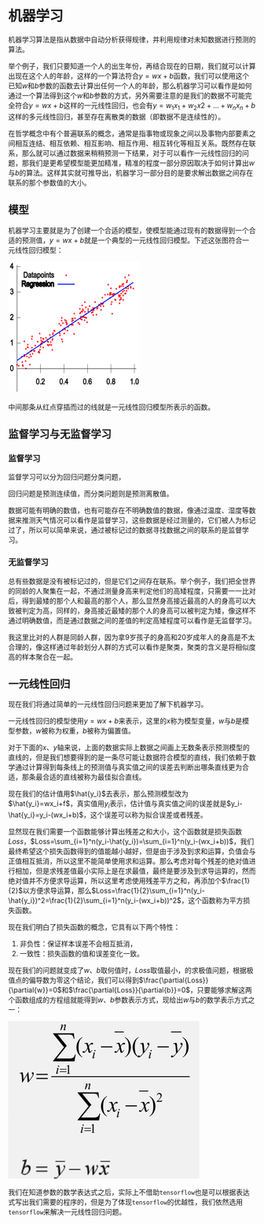 # 机器学习

机器学习算法是指从数据中自动分析获得规律，并利用规律对未知数据进行预测的算法。

举个例子，我们只要知道一个人的出生年份，再结合现在的日期，我们就可以计算出现在这个人的年龄，这样的一个算法符合$y=wx+b$函数，我们可以使用这个已知$w$和$b$参数的函数去计算出任何一个人的年龄，那么机器学习可以看作是如何通过一个算法得到这个$w$和$b$参数的方式，另外需要注意的是我们的数据不可能完全符合$y=wx+b$这样的一元线性回归，也会有$y=w_1x_1+w_2x2+...+w_nx_n+b$这样的多元线性回归，甚至存在离散类的数据（即数据不是连续性的）。

在哲学概念中有个普遍联系的概念，通常是指事物或现象之间以及事物内部要素之间相互连结、相互依赖、相互影响、相互作用、相互转化等相互关系。既然存在联系，那么就可以通过数据来稍稍预测一下结果，对于可以看作一元线性回归的问题，那我们是更希望模型能更加精准，精准的程度一部分原因取决于如何计算出$w$与$b$的算法。这样其实就可推导出，机器学习一部分目的是要求解出数据之间存在联系的那个参数值的大小。

## 模型

机器学习主要就是为了创建一个合适的模型，使模型能通过现有的数据得到一个合适的预测值，$y=wx+b$就是一个典型的一元线性回归模型。下述这张图符合一元线性回归模型：

![示例图片](./img/1.jpg)

中间那条从红点穿插而过的线就是一元线性回归模型所表示的函数。

## 监督学习与无监督学习

### 监督学习

监督学习可以分为回归问题分类问题，

回归问题是预测连续值，而分类问题则是预测离散值。

数据可能有明确的数值，也有可能存在不明确数值的数据，像通过温度、湿度等数据来推测天气情况可以看作是监督学习，这些数据是经过测量的，它们被人为标记过了，所以可以简单来说，通过被标记过的数据寻找数据之间的联系的是监督学习。

### 无监督学习

总有些数据是没有被标记过的，但是它们之间存在联系。举个例子，我们把全世界的同龄的人聚集在一起，不通过测量身高来判定他们的高矮程度，只需要一一比对后，得到最矮的那个人和最高的那个人，那么显然身高接近最高的人的身高可以大致被判定为高，同样的，身高接近最矮的那个人的身高可以被判定为矮，像这样不通过明确数值，而是通过数据之间的差值的判定高矮程度可以看作是无监督学习。

我这里比对的人群是同龄人群，因为拿9岁孩子的身高和20岁成年人的身高是不太合理的，像这样通过年龄划分人群的方式可以看作是聚类，聚类的含义是将相似度高的样本聚合在一起。


## 一元线性回归

现在我们将通过简单的一元线性回归问题来更加了解下机器学习。

一元线性回归的模型使用$y=wx+b$来表示，这里的$x$称为模型变量，$w$与$b$是模型参数，$w$被称为权重，$b$被称为偏置值。

对于下面的$x$、$y$轴来说，上面的数据实际上数据之间画上无数条表示预测模型的直线的，但是我们想要得到的是一条尽可能让数据符合模型的直线，我们依赖于数学通过计算得到每条线上的预测值与真实值之间的误差去判断出哪条直线更为合适，那条最合适的直线被称为最佳拟合直线。

现在我们的估计值用$\hat{y_i}$去表示，那么预测模型改为$\hat{y_i}=wx_i+f$，真实值用$y_i$表示，估计值与真实值之间的误差就是$y_i-\hat{y_i}=y_i-(wx_i+b)$，这个误差可以称为拟合误差或者残差。

显然现在我们需要一个函数能够计算出残差之和大小，这个函数就是损失函数$Loss$，$Loss=\sum_{i=1}^n(y_i-\hat{y_i})=\sum_{i=1}^n(y_i-(wx_i+b))$，我们最终希望这个损失函数得到的值能越小越好，但是由于涉及到求和运算，负值会与正值相互抵消，所以这里不能简单使用求和运算。那么考虑对每个残差的绝对值进行相加，但是求残差值最小实际上是在求最值，最终是要涉及到求导运算的，然而绝对值并不方便求导运算，所以这里考虑使用残差平方之和，再添加个$\frac{1}{2}$以方便求导运算，那么$Loss=\frac{1}{2}\sum_{i=1}^n(y_i-\hat{y_i})^2=\frac{1}{2}\sum_{i=1}^n(y_i-(wx_i+b))^2$，这个函数称为平方损失函数。

现在我们明白了损失函数的概念，它具有以下两个特性：

1. 非负性：保证样本误差不会相互抵消，
2. 一致性：损失函数的值和误差变化一致。

现在我们的问题就变成了$w$、$b$取何值时，$Loss$取值最小，的求极值问题，根据极值点的偏导数为零这个结论，我们可以得到$\frac{\partial{Loss}}{\partial{w}}=0$和$\frac{\partial{Loss}}{\partial{b}}=0$，只要能够求解这两个函数组成的方程组就能得到$w$、$b$参数表示方式，现给出$w$与$b$的数学表示方式之一：

![运行结果](./img/3.png)

我们在知道参数的数学表达式之后，实际上不借助`tensorflow`也是可以根据表达式写出我们需要的程序的，但是为了体现`tensorflow`的优越性，我们依然选用`tensorflow`来解决一元线性回归问题。

